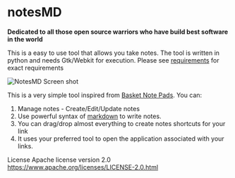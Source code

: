 notesMD
=======

**Dedicated to all those open source warriors who have build best software in the world**

This is a easy to use tool that allows you take notes. The tool is written in python and needs Gtk/Webkit for execution. Please see [requirements][1] for exact requirements

![NotesMD Screen shot][2]

This is a very simple tool inspired from [Basket Note Pads][3]. You can:

 1. Manage notes - Create/Edit/Update notes
 2. Use powerful syntax of [markdown][4] to write notes.
 3. You can drag/drop almost everything to create notes shortcuts for your link
 4. It uses your preferred tool to open the application associated with your links.

License Apache license version 2.0 https://www.apache.org/licenses/LICENSE-2.0.html


  [1]: https://github.com/nhrdl/notesMD/blob/master/data/requirements.md
  [2]: https://raw.github.com/nhrdl/notesMD/master/data/notesmd.png "Notes MD"
  [3]: http://basket.kde.org/
  [4]:https://www.google.com/search?&q=markdown+